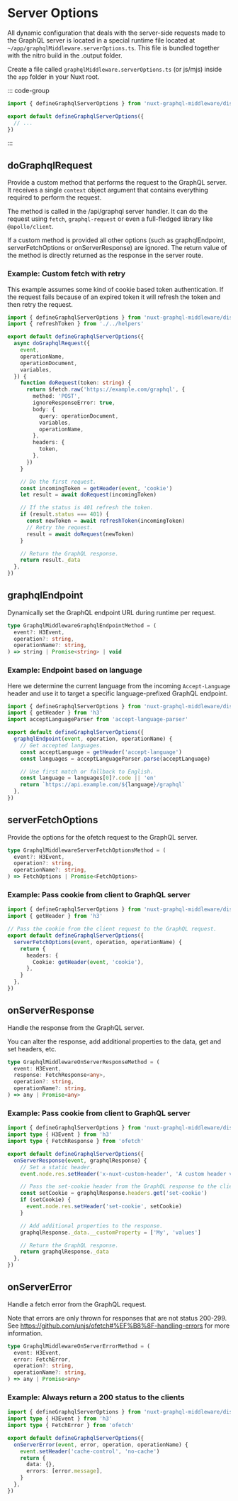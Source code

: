 # Server Options

All dynamic configuration that deals with the server-side requests made to the
GraphQL server is located in a special runtime file located at
`~/app/graphqlMiddleware.serverOptions.ts`. This file is bundled together with
the nitro build in the .output folder.

Create a file called `graphqlMiddleware.serverOptions.ts` (or js/mjs) inside the
`app` folder in your Nuxt root.

::: code-group

```typescript [~/app/graphqlMiddleware.serverOptions.ts]
import { defineGraphqlServerOptions } from 'nuxt-graphql-middleware/dist/runtime/serverOptions'

export default defineGraphqlServerOptions({
  // ...
})
```

:::

## doGraphqlRequest

Provide a custom method that performs the request to the GraphQL server. It
receives a single `context` object argument that contains everything required to
perform the request.

The method is called in the /api/graphql server handler. It can do the request
using `fetch`, `graphql-request` or even a full-fledged library like
`@apollo/client`.

If a custom method is provided all other options (such as graphqlEndpoint,
serverFetchOptions or onServerResponse) are ignored. The return value of the
method is directly returned as the response in the server route.

### Example: Custom fetch with retry

This example assumes some kind of cookie based token authentication. If the
request fails because of an expired token it will refresh the token and then
retry the request.

```typescript
import { defineGraphqlServerOptions } from 'nuxt-graphql-middleware/dist/runtime/serverOptions'
import { refreshToken } from './../helpers'

export default defineGraphqlServerOptions({
  async doGraphqlRequest({
    event,
    operationName,
    operationDocument,
    variables,
  }) {
    function doRequest(token: string) {
      return $fetch.raw('https://example.com/graphql', {
        method: 'POST',
        ignoreResponseError: true,
        body: {
          query: operationDocument,
          variables,
          operationName,
        },
        headers: {
          token,
        },
      })
    }

    // Do the first request.
    const incomingToken = getHeader(event, 'cookie')
    let result = await doRequest(incomingToken)

    // If the status is 401 refresh the token.
    if (result.status === 401) {
      const newToken = await refreshToken(incomingToken)
      // Retry the request.
      result = await doRequest(newToken)
    }

    // Return the GraphQL response.
    return result._data
  },
})
```

## graphqlEndpoint

Dynamically set the GraphQL endpoint URL during runtime per request.

```typescript
type GraphqlMiddlewareGraphqlEndpointMethod = (
  event?: H3Event,
  operation?: string,
  operationName?: string,
) => string | Promise<string> | void
```

### Example: Endpoint based on language

Here we determine the current language from the incoming `Accept-Language`
header and use it to target a specific language-prefixed GraphQL endpoint.

```typescript
import { defineGraphqlServerOptions } from 'nuxt-graphql-middleware/dist/runtime/serverOptions'
import { getHeader } from 'h3'
import acceptLanguageParser from 'accept-language-parser'

export default defineGraphqlServerOptions({
  graphqlEndpoint(event, operation, operationName) {
    // Get accepted languages.
    const acceptLanguage = getHeader('accept-language')
    const languages = acceptLanguageParser.parse(acceptLanguage)

    // Use first match or fallback to English.
    const language = languages[0]?.code || 'en'
    return `https://api.example.com/${language}/graphql`
  },
})
```

## serverFetchOptions

Provide the options for the ofetch request to the GraphQL server.

```typescript
type GraphqlMiddlewareServerFetchOptionsMethod = (
  event?: H3Event,
  operation?: string,
  operationName?: string,
) => FetchOptions | Promise<FetchOptions>
```

### Example: Pass cookie from client to GraphQL server

```typescript
import { defineGraphqlServerOptions } from 'nuxt-graphql-middleware/dist/runtime/serverOptions'
import { getHeader } from 'h3'

// Pass the cookie from the client request to the GraphQL request.
export default defineGraphqlServerOptions({
  serverFetchOptions(event, operation, operationName) {
    return {
      headers: {
        Cookie: getHeader(event, 'cookie'),
      },
    }
  },
})
```

## onServerResponse

Handle the response from the GraphQL server.

You can alter the response, add additional properties to the data, get and set
headers, etc.

```typescript
type GraphqlMiddlewareOnServerResponseMethod = (
  event: H3Event,
  response: FetchResponse<any>,
  operation?: string,
  operationName?: string,
) => any | Promise<any>
```

### Example: Pass cookie from client to GraphQL server

```typescript
import { defineGraphqlServerOptions } from 'nuxt-graphql-middleware/dist/runtime/serverOptions'
import type { H3Event } from 'h3'
import type { FetchResponse } from 'ofetch'

export default defineGraphqlServerOptions({
  onServerResponse(event, graphqlResponse) {
    // Set a static header.
    event.node.res.setHeader('x-nuxt-custom-header', 'A custom header value')

    // Pass the set-cookie header from the GraphQL response to the client.
    const setCookie = graphqlResponse.headers.get('set-cookie')
    if (setCookie) {
      event.node.res.setHeader('set-cookie', setCookie)
    }

    // Add additional properties to the response.
    graphqlResponse._data.__customProperty = ['My', 'values']

    // Return the GraphQL response.
    return graphqlResponse._data
  },
})
```

## onServerError

Handle a fetch error from the GraphQL request.

Note that errors are only thrown for responses that are not status 200-299. See
https://github.com/unjs/ofetch#%EF%B8%8F-handling-errors for more information.

```typescript
type GraphqlMiddlewareOnServerErrorMethod = (
  event: H3Event,
  error: FetchError,
  operation?: string,
  operationName?: string,
) => any | Promise<any>
```

### Example: Always return a 200 status to the clients

```typescript
import { defineGraphqlServerOptions } from 'nuxt-graphql-middleware/dist/runtime/serverOptions'
import type { H3Event } from 'h3'
import type { FetchError } from 'ofetch'

export default defineGraphqlServerOptions({
  onServerError(event, error, operation, operationName) {
    event.setHeader('cache-control', 'no-cache')
    return {
      data: {},
      errors: [error.message],
    }
  },
})
```
